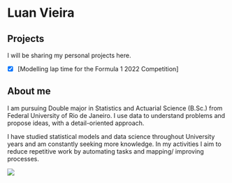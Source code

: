 # Luan Vieira

## Projects

I will be sharing my personal projects here.

- [X] [Modelling lap time for the Formula 1 2022 Competition]

## About me

I am pursuing Double major in Statistics and Actuarial Science (B.Sc.) from Federal University of Rio de Janeiro. I use data to understand problems and propose ideas, with a detail-oriented approach. 

I have studied statistical models and data science throughout University years and am constantly seeking more knowledge. In my activities I aim to reduce repetitive work by automating tasks and mapping/ improving processes.

<div> 
  <a href="https://www.linkedin.com/in/luancvieira/" target="_blank"><img src="https://img.shields.io/badge/-LinkedIn-%230077B5?style=for-the-badge&logo=linkedin&logoColor=white" target="_blank"></a> 
</div>
